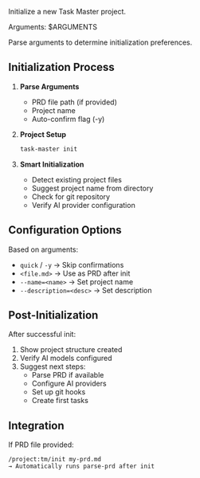 Initialize a new Task Master project.

Arguments: $ARGUMENTS

Parse arguments to determine initialization preferences.

## Initialization Process

1. **Parse Arguments**
   - PRD file path (if provided)
   - Project name
   - Auto-confirm flag (-y)

2. **Project Setup**
   ```bash
   task-master init
   ```

3. **Smart Initialization**
   - Detect existing project files
   - Suggest project name from directory
   - Check for git repository
   - Verify AI provider configuration

## Configuration Options

Based on arguments:
- `quick` / `-y` → Skip confirmations
- `<file.md>` → Use as PRD after init
- `--name=<name>` → Set project name
- `--description=<desc>` → Set description

## Post-Initialization

After successful init:
1. Show project structure created
2. Verify AI models configured
3. Suggest next steps:
   - Parse PRD if available
   - Configure AI providers
   - Set up git hooks
   - Create first tasks

## Integration

If PRD file provided:
```
/project:tm/init my-prd.md
→ Automatically runs parse-prd after init
```
